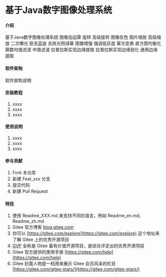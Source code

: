# 基于Java数字图像处理系统

#### 介绍
基于Java数字图像处理系统
图像加运算
旋转
高级旋转
图像反色
图片缩放
高级缩放
二次曝光
抠去蓝底
去除光照绿幕
图像增强
强调低灰度
幂次变换
直方图均衡化
算数均值滤波
中值滤波
拉普拉斯实现边缘提取
拉普拉斯实现边缘锐化
通用边缘提取


#### 软件架构
软件架构说明


#### 安装教程

1.  xxxx
2.  xxxx
3.  xxxx

#### 使用说明

1.  xxxx
2.  xxxx
3.  xxxx

#### 参与贡献

1.  Fork 本仓库
2.  新建 Feat_xxx 分支
3.  提交代码
4.  新建 Pull Request


#### 特技

1.  使用 Readme\_XXX.md 来支持不同的语言，例如 Readme\_en.md, Readme\_zh.md
2.  Gitee 官方博客 [blog.gitee.com](https://blog.gitee.com)
3.  你可以 [https://gitee.com/explore](https://gitee.com/explore) 这个地址来了解 Gitee 上的优秀开源项目
4.  [GVP](https://gitee.com/gvp) 全称是 Gitee 最有价值开源项目，是综合评定出的优秀开源项目
5.  Gitee 官方提供的使用手册 [https://gitee.com/help](https://gitee.com/help)
6.  Gitee 封面人物是一档用来展示 Gitee 会员风采的栏目 [https://gitee.com/gitee-stars/](https://gitee.com/gitee-stars/)
